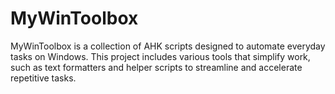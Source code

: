 # MyWinToolbox
MyWinToolbox is a collection of AHK scripts designed to automate everyday tasks on Windows. This project includes various tools that simplify work, such as text formatters and helper scripts to streamline and accelerate repetitive tasks.
